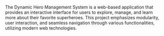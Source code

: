 The Dynamic Hero Management System is a web-based application that provides an interactive interface for users to explore, manage, and learn more about their favorite superheroes. This project emphasizes modularity, user interaction, and seamless navigation through various functionalities, utilizing modern web technologies.
